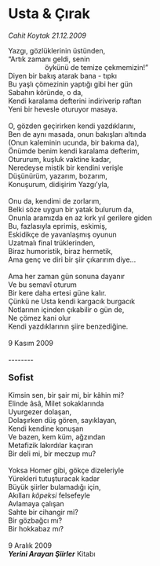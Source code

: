 # Usta & Çırak

*Cahit Koytak 21.12.2009*

<div class="yazi">Yazgı, gözlüklerinin üstünden, <br/>“Artık zamanı geldi, senin <br/>                   öykünü de temize çekmemizin!” <br/>Diyen bir bakış atarak bana - tıpkı <br/>Bu yaşlı çömezinin yaptığı gibi her gün <br/>Sabahın köründe, o da, <br/>Kendi karalama defterini indiriverip raftan <br/>Yeni bir hevesle oturuyor masaya. <br/><br/>O, gözden geçirirken kendi yazdıklarını, <br/>Ben de aynı masada, onun bakışları altında <br/>(Onun kaleminin ucunda, bir bakıma da), <br/>Önümde benim kendi karalama defterim, <br/>Otururum, kuşluk vaktine kadar, <br/>Neredeyse mistik bir kendini verişle <br/>Düşünürüm, yazarım, bozarım, <br/>Konuşurum, didişirim Yazgı’yla, <br/><br/>Onu da, kendimi de zorlarım, <br/>Belki söze uygun bir yatak bulurum da, <br/>Onunla aramızda en az kırk yıl gerilere giden <br/>Bu, fazlasıyla eprimiş, eskimiş, <br/>Eskidikçe de yavanlaşmış oyunun <br/>Uzatmalı final trüklerinden, <br/>Biraz humoristik, biraz hermetik, <br/>Ama genç ve diri bir şiir çıkarırım diye... <br/><br/>Ama her zaman gün sonuna dayanır <br/>Ve bu semavî oturum <br/>Bir kere daha ertesi güne kalır. <br/>Çünkü ne Usta kendi kargacık burgacık <br/>Notlarının içinden çıkabilir o gün de, <br/>Ne çömez kani olur <br/>Kendi yazdıklarının şiire benzediğine. <br/><br/>9 Kasım 2009 <br/><br/>--------<br/><br/><font size="4"><strong>Sofist</strong></font> <br/><br/>Kimsin sen, bir şair mi, bir kâhin mi? <br/>Elinde âsâ, Milet sokaklarında <br/>Uyurgezer dolaşan, <br/>Dolaşırken düş gören, sayıklayan, <br/>Kendi kendine konuşan <br/>Ve bazen, kem küm, ağzından <br/>Metafizik lakırdılar kaçıran <br/>Bir deli mi, bir meczup mu? <br/><br/>Yoksa Homer gibi, gökçe dizeleriyle <br/>Yürekleri tutuşturacak kadar <br/>Büyük şiirler bulamadığı için, <br/>Akılları <i>köpeksi</i> felsefeyle <br/>Avlamaya çalışan <br/>Sahte bir cihangir mi? <br/>Bir gözbağcı mı? <br/>Bir hokkabaz mı? <br/><br/>9 Aralık 2009<b><i> <br/>Yerini Arayan Şiirler</i></b> Kitabı
              </div>

